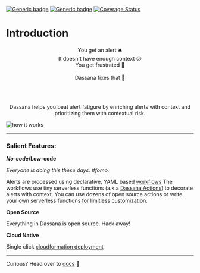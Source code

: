 [![Generic badge](https://img.shields.io/badge/license-apache2.0-green.svg)](https://www.apache.org/licenses/LICENSE-2.0) [![Generic badge](https://img.shields.io/badge/docs-blue.svg)](https://docs.dassana.io/) [![Coverage Status](https://coveralls.io/repos/github/dassana-io/dassana/badge.svg?branch=main)](https://coveralls.io/github/dassana-io/dassana?branch=main)

# Introduction


<p align="center">
  You get an alert 🛎️<br>
  It doesn't have enough context 😕 <br>
  You get frustrated 🤬  <br><br>
  Dassana fixes that 🧘  
</p>

<br><br>


<p align="center">
Dassana helps you beat alert fatigure by enriching alerts with context and prioritizing them with contextual risk.
</p>



![how it works](https://docs.dassana.io/assets/images/landing_hero-b058b93ef6cf71031980a14a51f2510f.png)

---

### Salient Features:

**_No-code_/Low-code**

_Everyone is doing this these days. #fomo._

Alerts are processed using declarative, YAML based [workflows](https://docs.dassana.io/docs/getting-started/concepts#workflows)
The workflows use tiny serverless functions (a.k.a [Dassana Actions](https://contexthub.dassana.io/?explore=actions#explore)) to decorate alerts with context. You can use dozens of open source actions or write your own serverless functions for limitless customization.

**Open Source**

Everything in Dassana is open source. Hack away!

**Cloud Native**

Single click [cloudformation deployment](https://docs.dassana.io/docs/getting-started/installation)

---

Curious? Head over to [docs](https://docs.dassana.io/) 📓
